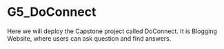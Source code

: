 # G5_DoConnect
Here we will deploy the Capstone project called DoConnect. It is Blogging Website, where users can ask question and find answers.

